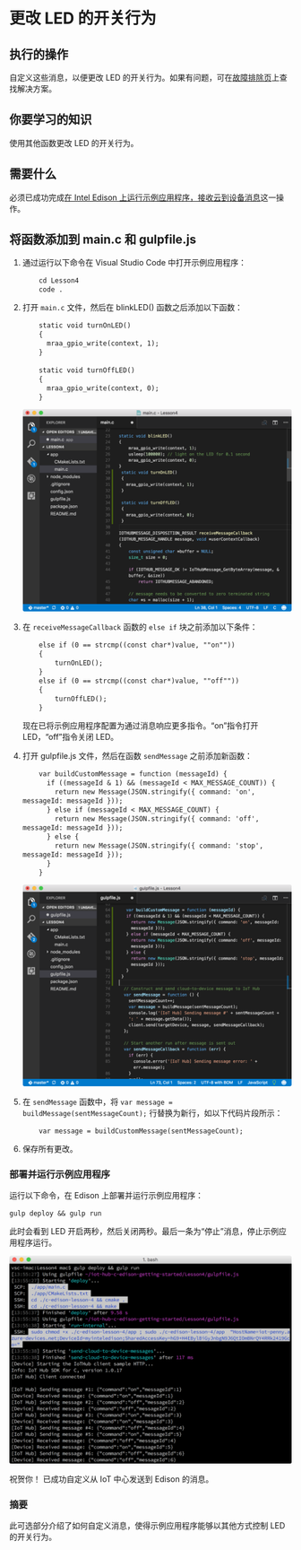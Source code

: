 <properties
    pageTitle="从 Azure IoT 中心更改消息的 LED 闪烁行为 | Azure"
    description="自定义这些消息，以更改 LED 的开关行为。"
    services="iot-hub"
    documentationcenter=""
    author="shizn"
    manager="timtl"
    tags=""
    keywords="使用 arduino 控制 led" />
<tags
    ms.assetid="9826c55a-0e24-4296-ae54-29b7fe66436a"
    ms.service="iot-hub"
    ms.devlang="c"
    ms.topic="article"
    ms.tgt_pltfrm="na"
    ms.workload="na"
    ms.date="3/21/2017"
    wacn.date="05/08/2017"
    ms.author="xshi" />  


# 更改 LED 的开关行为
## 执行的操作
自定义这些消息，以便更改 LED 的开关行为。如果有问题，可在[故障排除页][troubleshooting]上查找解决方案。

## 你要学习的知识
使用其他函数更改 LED 的开关行为。

## 需要什么
必须已成功完成[在 Intel Edison 上运行示例应用程序，接收云到设备消息][receive-cloud-to-device-messages]这一操作。

## 将函数添加到 main.c 和 gulpfile.js
1. 通过运行以下命令在 Visual Studio Code 中打开示例应用程序：

   
		   cd Lesson4
		   code .
   
2. 打开 `main.c` 文件，然后在 blinkLED() 函数之后添加以下函数：

   
		   static void turnOnLED()
		   {
		     mraa_gpio_write(context, 1);
		   }

		   static void turnOffLED()
		   {
		     mraa_gpio_write(context, 0);
		   }
   

    ![添加了函数的 main.c 文件](./media/iot-hub-intel-edison-lessons/lesson4/updated_app_c.png)  


3. 在 `receiveMessageCallback` 函数的 `else if` 块之前添加以下条件：

   
		   else if (0 == strcmp((const char*)value, ""on""))
		   {
		       turnOnLED();
		   }
		   else if (0 == strcmp((const char*)value, ""off""))
		   {
		       turnOffLED();
		   }
   

    现在已将示例应用程序配置为通过消息响应更多指令。“on”指令打开 LED，“off”指令关闭 LED。
4. 打开 gulpfile.js 文件，然后在函数 `sendMessage` 之前添加新函数：

   
		   var buildCustomMessage = function (messageId) {
		     if ((messageId & 1) && (messageId < MAX_MESSAGE_COUNT)) {
		       return new Message(JSON.stringify({ command: 'on', messageId: messageId }));
		     } else if (messageId < MAX_MESSAGE_COUNT) {
		       return new Message(JSON.stringify({ command: 'off', messageId: messageId }));
		     } else {
		       return new Message(JSON.stringify({ command: 'stop', messageId: messageId }));
		     }
		   }
   

    ![增加了函数的 Gulpfile.js 文件][gulpfile]  

5. 在 `sendMessage` 函数中，将 `var message = buildMessage(sentMessageCount);` 行替换为新行，如以下代码片段所示：

   
		   var message = buildCustomMessage(sentMessageCount);
   
6. 保存所有更改。

### 部署并运行示例应用程序
运行以下命令，在 Edison 上部署并运行示例应用程序：


	gulp deploy && gulp run


此时会看到 LED 开启两秒，然后关闭两秒。最后一条为“停止”消息，停止示例应用程序运行。

![打开和关闭][on-and-off]  


祝贺你！ 已成功自定义从 IoT 中心发送到 Edison 的消息。

### 摘要
此可选部分介绍了如何自定义消息，使得示例应用程序能够以其他方式控制 LED 的开关行为。

<!-- Images and links -->


[troubleshooting]: /documentation/articles/iot-hub-intel-edison-kit-c-troubleshooting/
[receive-cloud-to-device-messages]: /documentation/articles/iot-hub-intel-edison-kit-c-lesson4-send-cloud-to-device-messages/
[gulpfile]: ./media/iot-hub-intel-edison-lessons/lesson4/updated_gulpfile_c.png
[on-and-off]: ./media/iot-hub-intel-edison-lessons/lesson4/gulp_on_and_off_c.png

<!---HONumber=Mooncake_0103_2017-->